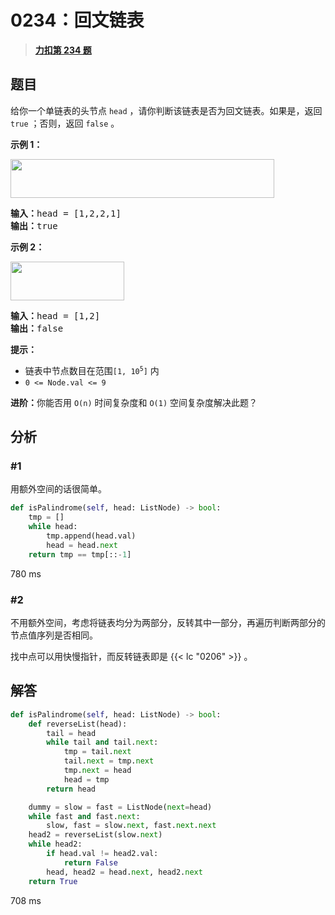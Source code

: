 # 0234：回文链表


> <u>**[力扣第 234 题](https://leetcode.cn/problems/palindrome-linked-list/)**</u>

## 题目

<p>给你一个单链表的头节点 <code>head</code> ，请你判断该链表是否为回文链表。如果是，返回 <code>true</code> ；否则，返回 <code>false</code> 。</p>



<p><strong>示例 1：</strong></p>
<img alt="" src="https://assets.leetcode.com/uploads/2021/03/03/pal1linked-list.jpg" style="width: 422px; height: 62px;" />
<pre>
<strong>输入：</strong>head = [1,2,2,1]
<strong>输出：</strong>true
</pre>

<p><strong>示例 2：</strong></p>
<img alt="" src="https://assets.leetcode.com/uploads/2021/03/03/pal2linked-list.jpg" style="width: 182px; height: 62px;" />
<pre>
<strong>输入：</strong>head = [1,2]
<strong>输出：</strong>false
</pre>



<p><strong>提示：</strong></p>

<ul>
<li>链表中节点数目在范围<code>[1, 10<sup>5</sup>]</code> 内</li>
<li><code>0 &lt;= Node.val &lt;= 9</code></li>
</ul>



<p><strong>进阶：</strong>你能否用 <code>O(n)</code> 时间复杂度和 <code>O(1)</code> 空间复杂度解决此题？</p>


## 分析

### #1

用额外空间的话很简单。

```python
def isPalindrome(self, head: ListNode) -> bool:
	tmp = []
	while head:
		tmp.append(head.val)
		head = head.next
	return tmp == tmp[::-1]
```

780 ms

### #2

不用额外空间，考虑将链表均分为两部分，反转其中一部分，再遍历判断两部分的节点值序列是否相同。

找中点可以用快慢指针，而反转链表即是 {{< lc "0206" >}} 。

## 解答

```python
def isPalindrome(self, head: ListNode) -> bool:
	def reverseList(head):
		tail = head
		while tail and tail.next:
			tmp = tail.next
			tail.next = tmp.next
			tmp.next = head
			head = tmp
		return head

	dummy = slow = fast = ListNode(next=head)
	while fast and fast.next:
		slow, fast = slow.next, fast.next.next
	head2 = reverseList(slow.next)
	while head2:
		if head.val != head2.val:
			return False
		head, head2 = head.next, head2.next
	return True
```
708 ms
